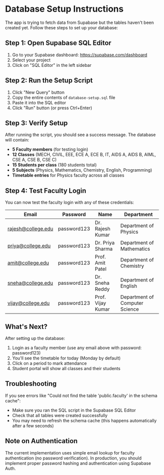 # Database Setup Instructions

The app is trying to fetch data from Supabase but the tables haven't been created yet. Follow these steps to set up your database:

## Step 1: Open Supabase SQL Editor

1. Go to your Supabase dashboard: https://supabase.com/dashboard
2. Select your project
3. Click on "SQL Editor" in the left sidebar

## Step 2: Run the Setup Script

1. Click "New Query" button
2. Copy the entire contents of `database-setup.sql` file
3. Paste it into the SQL editor
4. Click "Run" button (or press Ctrl+Enter)

## Step 3: Verify Setup

After running the script, you should see a success message. The database will contain:

- **5 Faculty members** (for testing login)
- **12 Classes** (MECH, CIVIL, EEE, ECE A, ECE B, IT, AIDS A, AIDS B, AIML, CSE A, CSE B, CSE C)
- **15 Students per class** (180 students total)
- **5 Subjects** (Physics, Mathematics, Chemistry, English, Programming)
- **Timetable entries** for Physics faculty across all classes

## Step 4: Test Faculty Login

You can now test the faculty login with any of these credentials:

| Email | Password | Name | Department |
|-------|----------|------|------------|
| rajesh@college.edu | password123 | Dr. Rajesh Kumar | Department of Physics |
| priya@college.edu | password123 | Dr. Priya Sharma | Department of Mathematics |
| amit@college.edu | password123 | Prof. Amit Patel | Department of Chemistry |
| sneha@college.edu | password123 | Dr. Sneha Reddy | Department of English |
| vijay@college.edu | password123 | Prof. Vijay Kumar | Department of Computer Science |

## What's Next?

After setting up the database:
1. Login as a faculty member (use any email above with password: password123)
2. You'll see the timetable for today (Monday by default)
3. Click on a period to mark attendance
4. Student portal will show all classes and their students

## Troubleshooting

If you see errors like "Could not find the table 'public.faculty' in the schema cache":
- Make sure you ran the SQL script in the Supabase SQL Editor
- Check that all tables were created successfully
- You may need to refresh the schema cache (this happens automatically after a few seconds)

## Note on Authentication

The current implementation uses simple email lookup for faculty authentication (no password verification). In production, you should implement proper password hashing and authentication using Supabase Auth.
